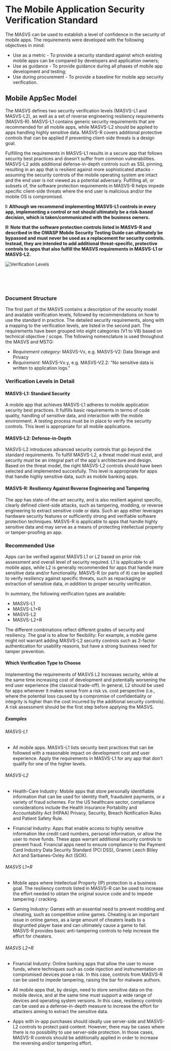 # The Mobile Application Security Verification Standard

The MASVS can be used to establish a level of confidence in the security of mobile apps. The requirements were developed with the following objectives in mind:

- Use as a metric - To provide a security standard against which existing mobile apps can be compared by developers and application owners;
- Use as guidance - To provide guidance during all phases of mobile app development and testing;
- Use during procurement - To provide a baseline for mobile app security verification.

## Mobile AppSec Model

The MASVS defines two security verification levels (MASVS-L1 and MASVS-L2), as well as a set of reverse engineering resiliency requirements (MASVS-R). MASVS-L1 contains generic security requirements that are recommended for all mobile apps, while MASVS-L2 should be applied to apps handling highly sensitive data. MASVS-R covers additional protective controls that can be applied if preventing client-side threats is a design goal.

Fulfilling the requirements in MASVS-L1 results in a secure app that follows security best practices and doesn't suffer from common vulnerabilities. MASVS-L2 adds additional defense-in-depth controls such as SSL pinning, resulting in an app that is resilient against more sophisticated attacks - assuming the security controls of the mobile operating system are intact and the end user is not viewed as a potential adversary. Fulfilling all, or subsets of, the software protection requirements in MASVS-R helps impede specific client-side threats where the end user is malicious and/or the mobile OS is compromised.

**I: Although we recommend implementing MASVS-L1 controls in every app, implementing a control or not should ultimately be a risk-based decision, which is taken/communicated with the business owners.**

**II: Note that the software protection controls listed in MASVS-R and described in the OWASP Mobile Security Testing Guide can ultimately be bypassed and must never be used as a replacement for security controls. Instead, they are intended to add additional threat-specific, protective controls to apps that also fulfill the MASVS requirements in MASVS-L1 or MASVS-L2.**

![Verification Levels](images/masvs-levels-new.jpg)

<br/>
<br/>
<br/>

### Document Structure

The first part of the MASVS contains a description of the security model and available verification levels, followed by recommendations on how to use the standard in practice. The detailed security requirements, along with a mapping to the verification levels, are listed in the second part. The requirements have been grouped into eight categories (V1 to V8) based on technical objective / scope. The following nomenclature is used throughout the MASVS and MSTG:

- *Requirement category:* MASVS-Vx, e.g. MASVS-V2: Data Storage and Privacy
- *Requirement:* MASVS-Vx.y, e.g. MASVS-V2.2: "No sensitive data is written to application logs."  

### Verification Levels in Detail

#### MASVS-L1: Standard Security

A mobile app that achieves MASVS-L1 adheres to mobile application security best practices. It fulfills basic requirements in terms of code quality, handling of sensitive data, and interaction with the mobile environment. A testing process must be in place to verify the security controls. This level is appropriate for all mobile applications.

#### MASVS-L2: Defense-in-Depth

MASVS-L2 introduces advanced security controls that go beyond the standard requirements. To fulfill MASVS-L2, a threat model must exist, and security must be an integral part of the app's architecture and design. Based on the threat model, the right MASVS-L2 controls should have been selected and implemented succesfully. This level is appropriate for apps that handle highly sensitive data, such as mobile banking apps.

#### MASVS-R: Resiliency Against Reverse Engineering and Tampering

The app has state-of-the-art security, and is also resilient against specific, clearly defined client-side attacks, such as tampering, modding, or reverse engineering to extract sensitive code or data. Such an app either leverages hardware security features or sufficiently strong and verifiable software protection techniques. MASVS-R is applicable to apps that handle highly sensitive data and may serve as a means of protecting intellectual property or tamper-proofing an app.

### Recommended Use

Apps can be verified against MASVS L1 or L2 based on prior risk assessment and overall level of security required. L1 is applicable to all mobile apps, while L2 is generally recommended for apps that handle more sensitive data and/or functionality. MASVS-R (or parts of it) can be applied to verify resiliency against specific threats, such as repackaging or extraction of sensitive data, *in addition* to proper security verification.

In summary, the following verification types are available:

- MASVS-L1
- MASVS-L1+R
- MASVS-L2
- MASVS-L2+R

The different combinations reflect different grades of security and resiliency. The goal is to allow for flexibility: For example, a mobile game might not warrant adding MASVS-L2 security controls such as 2-factor authentication for usability reasons, but have a strong business need for tamper prevention.
<div style="page-break-after: always;">
</div>

#### Which Verification Type to Choose

Implementing the requirements of MASVS L2 increases security, while at the same time increasing cost of development and potentially worsening the end user experience (the classical trade-off). In general, L2 should be used for apps whenever it makes sense from a risk vs. cost perspective (i.e., where the potential loss caused by a compromise of confidentiality or integrity is higher than the cost incurred by the additional security controls). A risk assessment should be the first step before applying the MASVS.

##### Examples

###### MASVS-L1

- All mobile apps. MASVS-L1 lists security best practices that can be followed with a reasonable impact on development cost and user experience. Apply the requirements in MASVS-L1 for any app that don't qualify for one of the higher levels.

###### MASVS-L2

- Health-Care Industry: Mobile apps that store personally identifiable information that can be used for identity theft, fraudulent payments, or a variety of fraud schemes. For the US healthcare sector, compliance considerations include the Health Insurance Portability and Accountability Act (HIPAA) Privacy, Security, Breach Notification Rules and Patient Safety Rule.

- Financial Industry: Apps that enable access to highly sensitive information like credit card numbers, personal information, or allow the user to move funds. These apps warrant additional security controls to prevent fraud. Financial apps need to ensure compliance to the Payment Card Industry Data Security Standard (PCI DSS), Gramm Leech Bliley Act and Sarbanes-Oxley Act (SOX).

###### MASVS L1+R

- Mobile apps where Intellectual Property (IP) protection is a business goal. The resiliency controls listed in MASVS-R can be used to increase the effort needed to obtain the original source code and to impede tampering / cracking.

- Gaming Industry: Games with an essential need to prevent modding and cheating, such as competitive online games. Cheating is an important issue in online games, as a large amount of cheaters leads to a disgruntled player base and can ultimately cause a game to fail. MASVS-R provides basic anti-tampering controls to help increase the effort for cheaters.

###### MASVS L2+R

- Financial Industry: Online banking apps that allow the user to move funds, where techniques such as code injection and instrumentation on compromised devices pose a risk. In this case, controls from MASVS-R can be used to impede tampering, raising the bar for malware authors.

- All mobile apps that, by design, need to store sensitive data on the mobile device, and at the same time must support a wide range of devices and operating system versions. In this case, resiliency controls can be used as a defense-in-depth measure to increase the effort for attackers aiming to extract the sensitive data.

- Apps with in-app purchases should ideally use server-side and MASVS-L2 controls to protect paid content. However, there may be cases where there is no possibility to use server-side protection. In those cases, MASVS-R controls should be additionally applied in order to increase the reversing and/or tampering effort.
